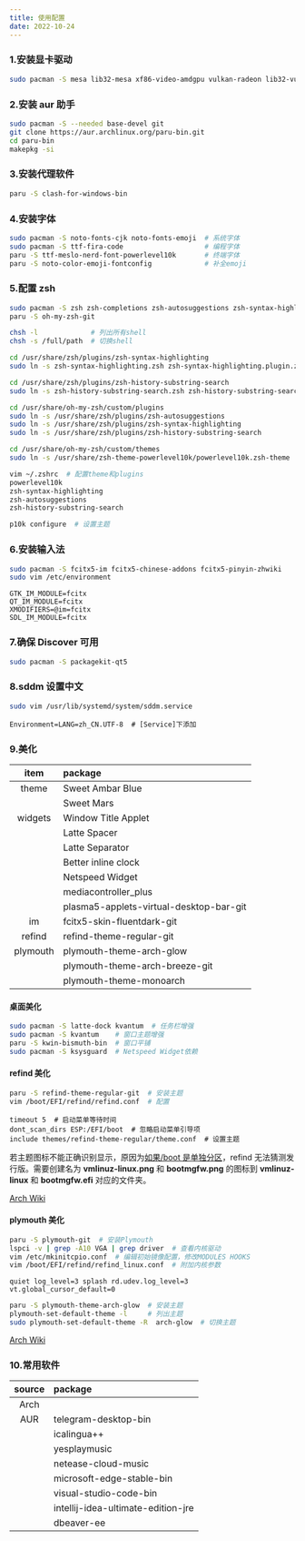 ```yaml
---
title: 使用配置
date: 2022-10-24
---
```


### 1.安装显卡驱动

```bash
sudo pacman -S mesa lib32-mesa xf86-video-amdgpu vulkan-radeon lib32-vulkan-adeon libva-mesa-driver lib32-libva-mesa-driver mesa-vdpau lib32-mesa-vdpau
```

### 2.安装 aur 助手

```bash
sudo pacman -S --needed base-devel git
git clone https://aur.archlinux.org/paru-bin.git
cd paru-bin
makepkg -si
```

### 3.安装代理软件

```bash
paru -S clash-for-windows-bin
```

### 4.安装字体

```bash
sudo pacman -S noto-fonts-cjk noto-fonts-emoji  # 系统字体
sudo pacman -S ttf-fira-code                    # 编程字体
paru -S ttf-meslo-nerd-font-powerlevel10k       # 终端字体
paru -S noto-color-emoji-fontconfig             # 补全emoji
```

### 5.配置 zsh

```bash
sudo pacman -S zsh zsh-completions zsh-autosuggestions zsh-syntax-highlightig zsh-history-substring-search zsh-theme-powerlevel10k
paru -S oh-my-zsh-git

chsh -l             # 列出所有shell
chsh -s /full/path  # 切换shell

cd /usr/share/zsh/plugins/zsh-syntax-highlighting
sudo ln -s zsh-syntax-highlighting.zsh zsh-syntax-highlighting.plugin.zsh

cd /usr/share/zsh/plugins/zsh-history-substring-search
sudo ln -s zsh-history-substring-search.zsh zsh-history-substring-search.pluin.zsh

cd /usr/share/oh-my-zsh/custom/plugins
sudo ln -s /usr/share/zsh/plugins/zsh-autosuggestions
sudo ln -s /usr/share/zsh/plugins/zsh-syntax-highlighting
sudo ln -s /usr/share/zsh/plugins/zsh-history-substring-search

cd /usr/share/oh-my-zsh/custom/themes
sudo ln -s /usr/share/zsh-theme-powerlevel10k/powerlevel10k.zsh-theme

vim ~/.zshrc  # 配置theme和plugins
powerlevel10k
zsh-syntax-highlighting
zsh-autosuggestions
zsh-history-substring-search

p10k configure  # 设置主题
```

### 6.安装输入法

```bash
sudo pacman -S fcitx5-im fcitx5-chinese-addons fcitx5-pinyin-zhwiki
sudo vim /etc/environment
```

```
GTK_IM_MODULE=fcitx
QT_IM_MODULE=fcitx
XMODIFIERS=@im=fcitx
SDL_IM_MODULE=fcitx
```

### 7.确保 Discover 可用

```bash
sudo pacman -S packagekit-qt5
```

### 8.sddm 设置中文

```bash
sudo vim /usr/lib/systemd/system/sddm.service
```

```
Environment=LANG=zh_CN.UTF-8  # [Service]下添加
```

### 9.美化

|   item   | package                                 |
| :------: | :-------------------------------------- |
|  theme   | Sweet Ambar Blue                        |
|          | Sweet Mars                              |
| widgets  | Window Title Applet                     |
|          | Latte Spacer                            |
|          | Latte Separator                         |
|          | Better inline clock                     |
|          | Netspeed Widget                         |
|          | mediacontroller_plus                    |
|          | plasma5-applets-virtual-desktop-bar-git |
|    im    | fcitx5-skin-fluentdark-git              |
|  refind  | refind-theme-regular-git                |
| plymouth | plymouth-theme-arch-glow                |
|          | plymouth-theme-arch-breeze-git          |
|          | plymouth-theme-monoarch                 |

#### 桌面美化

```bash
sudo pacman -S latte-dock kvantum  # 任务栏增强
sudo pacman -S kvantum    # 窗口主题增强
paru -S kwin-bismuth-bin  # 窗口平铺
sudo pacman -S ksysguard  # Netspeed Widget依赖
```

#### refind 美化

```bash
paru -S refind-theme-regular-git  # 安装主题
vim /boot/EFI/refind/refind.conf  # 配置
```

```
timeout 5  # 启动菜单等待时间
dont_scan_dirs ESP:/EFI/boot  # 忽略启动菜单引导项
include themes/refind-theme-regular/theme.conf  # 设置主题
```

若主题图标不能正确识别显示，原因为[如果/boot 是单独分区](https://wiki.archlinux.org/title/REFInd#For_kernels_automatically_detected_by_rEFInd)，refind 无法猜测发行版。需要创建名为 **vmlinuz-linux.png** 和 **bootmgfw.png** 的图标到 **vmlinuz-linux** 和 **bootmgfw.efi** 对应的文件夹。

[Arch Wiki](https://wiki.archlinux.org/title/REFInd)

#### plymouth 美化

```bash
paru -S plymouth-git  # 安装Plymouth
lspci -v | grep -A10 VGA | grep driver  # 查看内核驱动
vim /etc/mkinitcpio.conf  # 编辑初始镜像配置，修改MODULES HOOKS
vim /boot/EFI/refind/refind_linux.conf  # 附加内核参数
```

```
quiet log_level=3 splash rd.udev.log_level=3 vt.global_cursor_default=0
```

```bash
paru -S plymouth-theme-arch-glow  # 安装主题
plymouth-set-default-theme -l     # 列出主题
sudo plymouth-set-default-theme -R  arch-glow  # 切换主题
```

[Arch Wiki](https://wiki.archlinux.org/title/Plymouth)

### 10.常用软件

| source | package                            |
| :----: | :--------------------------------- |
|  Arch  |                                    |
|  AUR   | telegram-desktop-bin               |
|        | icalingua++                        |
|        | yesplaymusic                       |
|        | netease-cloud-music                |
|        | microsoft-edge-stable-bin          |
|        | visual-studio-code-bin             |
|        | intellij-idea-ultimate-edition-jre |
|        | dbeaver-ee                         |
